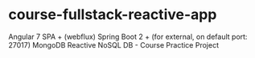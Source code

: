 # course-fullstack-reactive-app
Angular 7 SPA + (webflux) Spring Boot 2 + (for external, on default port: 27017) MongoDB Reactive NoSQL DB - Course Practice Project
